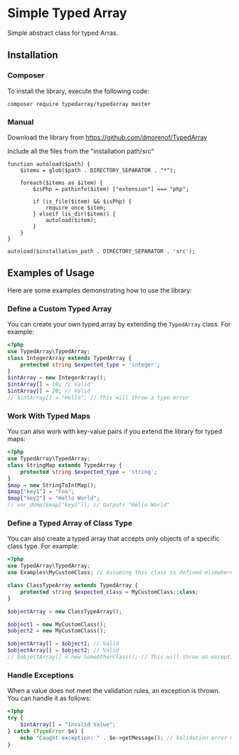 # Simple Typed Array

Simple abstract class for typed Arras.

## Installation

### Composer

To install the library, execute the following code:

    composer require typedarray/typedarray master

### Manual

Download the library from https://github.com/dmorenof/TypedArray

Include all the files from the "installation path/src"

    function autoload($path) {
        $items = glob($path . DIRECTORY_SEPARATOR . "*");
    
        foreach($items as $item) {
            $isPhp = pathinfo($item) ["extension"] === "php";

            if (is_file($item) && $isPhp) {
                require_once $item;
            } elseif (is_dir($item)) {
                autoload($item);
            }
        }
    }
    
    autoload($installation_path . DIRECTORY_SEPARATOR . 'src');

## Examples of Usage

Here are some examples demonstrating how to use the library:

### Define a Custom Typed Array

You can create your own typed array by extending the `TypedArray` class. For example:

```php
<?php
use TypedArray\TypedArray;
class IntegerArray extends TypedArray {
    protected string $expected_type = 'integer';
}
$intArray = new IntegerArray();
$intArray[] = 10; // Valid
$intArray[] = 20; // Valid
// $intArray[] = "Hello"; // This will throw a type error
```

### Work With Typed Maps

You can also work with key-value pairs if you extend the library for typed maps:

```php
<?php
use TypedArray\TypedArray;
class StringMap extends TypedArray {
    protected string $expected_type = 'string';
}
$map = new StringToIntMap();
$map["key1"] = "Foo";
$map["key2"] = "Hello World";
// var_dump($map["key2"]); // Outputs "Hello World"
```

### Define a Typed Array of Class Type

You can also create a typed array that accepts only objects of a specific class type. For example:

```php
<?php
use TypedArray\TypedArray;
use Examples\MyCustomClass; // Assuming this class is defined elsewhere in your project

class ClassTypeArray extends TypedArray {
    protected string $expected_class = MyCustomClass::class;
}

$objectArray = new ClassTypeArray();

$object1 = new MyCustomClass();
$object2 = new MyCustomClass();

$objectArray[] = $object1; // Valid
$objectArray[] = $object2; // Valid
// $objectArray[] = new SomeOtherClass(); // This will throw an exception
```


### Handle Exceptions

When a value does not meet the validation rules, an exception is thrown. You can handle it as follows:

```php
<?php
try {
    $intArray[] = "Invalid Value";
} catch (TypeError $e) {
    echo "Caught exception: " . $e->getMessage(); // Validation error message
}
```